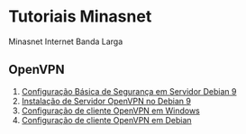 # Tutoriais Minasnet

Minasnet Internet Banda Larga

## OpenVPN

1. [Configuração Básica de Segurança em Servidor Debian 9](https://williamabreu.github.io/MNET-tutorials/openvpn/server/1-openvpn-server-base.html) 
1. [Instalação de Servidor OpenVPN no Debian 9](https://williamabreu.github.io/MNET-tutorials/openvpn/server/2-openvpn-deploy.html)
1. [Configuração de cliente OpenVPN em Windows](https://williamabreu.github.io/MNET-tutorials/openvpn/client/openvpn-client-windows.html)
1. [Configuração de cliente OpenVPN em Debian](https://williamabreu.github.io/MNET-tutorials/openvpn/client/openvpn-client-debian.html)
